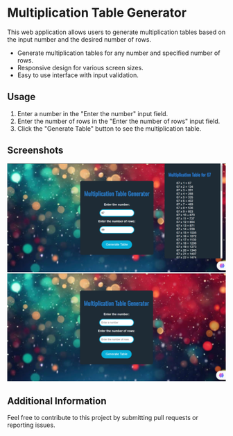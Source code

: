 # Multiplication Table Generator
This web application allows users to generate multiplication tables based on the input number and the desired number of rows.
- Generate multiplication tables for any number and specified number of rows.
- Responsive design for various screen sizes.
- Easy to use interface with input validation.
  
## Usage

1. Enter a number in the "Enter the number" input field.
2. Enter the number of rows in the "Enter the number of rows" input field.
3. Click the "Generate Table" button to see the multiplication table.

## Screenshots

![Multiplication Table Generator](https://github.com/AdeelaSaleem/MultiplicationTableGenerator/raw/1c59f2331a82de2d7d0f1fc1305b3beee874e661/Screenshot.png)
![Multiplication Table Generator](https://github.com/AdeelaSaleem/MultiplicationTableGenerator/raw/13bf36eb5a99940e4fa7c35593f31204e41266c4/Screenshot(2).png)

## Additional Information

Feel free to contribute to this project by submitting pull requests or reporting issues.
